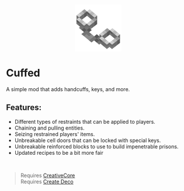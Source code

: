 
<p style="text-align:center;">
    <img src="https://github.com/LazrProductions/cuffed/blob/main/readme/handcuffs_large.png?raw=true" alt="cuffed logo" width = "128"/>
</p>

# Cuffed

A simple mod that adds handcuffs, keys, and more.

## Features:

* Different types of restraints that can be applied to players.
* Chaining and pulling entities.
* Seizing restrained players' items.
* Unbreakable cell doors that can be locked with special keys.
* Unbreakable reinforced blocks to use to build impenetrable prisons.
* Updated recipes to be a bit more fair
<br>

> Requires [CreativeCore](https://www.curseforge.com/minecraft/mc-mods/creativecore) <br>
> Requires [Create Deco](https://www.curseforge.com/minecraft/mc-mods/create-deco)

